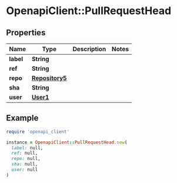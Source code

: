 # OpenapiClient::PullRequestHead

## Properties

| Name | Type | Description | Notes |
| ---- | ---- | ----------- | ----- |
| **label** | **String** |  |  |
| **ref** | **String** |  |  |
| **repo** | [**Repository5**](Repository5.md) |  |  |
| **sha** | **String** |  |  |
| **user** | [**User1**](User1.md) |  |  |

## Example

```ruby
require 'openapi_client'

instance = OpenapiClient::PullRequestHead.new(
  label: null,
  ref: null,
  repo: null,
  sha: null,
  user: null
)
```

